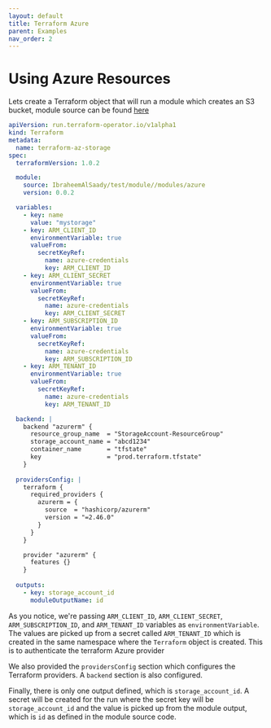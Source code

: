 ```yaml
---
layout: default
title: Terraform Azure
parent: Examples
nav_order: 2
---
```


# Using Azure Resources
Lets create a Terraform object that will run a module which creates an S3 bucket, module source can be found [here](https://github.com/IbraheemAlSaady/terraform-module-test/blob/main/modules/azure/main.tf)

```yaml
apiVersion: run.terraform-operator.io/v1alpha1
kind: Terraform
metadata:
  name: terraform-az-storage
spec:
  terraformVersion: 1.0.2

  module:
    source: IbraheemAlSaady/test/module//modules/azure
    version: 0.0.2

  variables:
    - key: name
      value: "mystorage"
    - key: ARM_CLIENT_ID
      environmentVariable: true
      valueFrom:
        secretKeyRef:
          name: azure-credentials
          key: ARM_CLIENT_ID
    - key: ARM_CLIENT_SECRET
      environmentVariable: true
      valueFrom:
        secretKeyRef:
          name: azure-credentials
          key: ARM_CLIENT_SECRET
    - key: ARM_SUBSCRIPTION_ID
      environmentVariable: true
      valueFrom:
        secretKeyRef:
          name: azure-credentials
          key: ARM_SUBSCRIPTION_ID
    - key: ARM_TENANT_ID
      environmentVariable: true
      valueFrom:
        secretKeyRef:
          name: azure-credentials
          key: ARM_TENANT_ID

  backend: |
    backend "azurerm" {
      resource_group_name  = "StorageAccount-ResourceGroup"
      storage_account_name = "abcd1234"
      container_name       = "tfstate"
      key                  = "prod.terraform.tfstate"
    }
  
  providersConfig: |
    terraform {
      required_providers {
        azurerm = {
          source  = "hashicorp/azurerm"
          version = "=2.46.0"
        }
      }
    }

    provider "azurerm" {
      features {}
    }
  
  outputs:
    - key: storage_account_id
      moduleOutputName: id 

```

As you notice, we're passing `ARM_CLIENT_ID`, `ARM_CLIENT_SECRET`, `ARM_SUBSCRIPTION_ID`, and `ARM_TENANT_ID` variables as `environmentVariable`. The values are picked up from a secret called `ARM_TENANT_ID` which is created in the same namespace where the `Terraform` object is created. This is to authenticate the terraform Azure provider

We also provided the `providersConfig` section which configures the Terraform providers. A `backend` section is also configured.

Finally, there is only one output defined, which is `storage_account_id`. A secret will be created for the run where the secret key will be `storage_account_id` and the value is picked up from the module output, which is `id` as defined in the module source code.